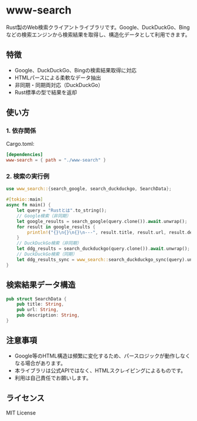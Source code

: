 # www-search

Rust製のWeb検索クライアントライブラリです。Google、DuckDuckGo、Bingなどの検索エンジンから検索結果を取得し、構造化データとして利用できます。

## 特徴
- Google、DuckDuckGo、Bingの検索結果取得に対応
- HTMLパースによる柔軟なデータ抽出
- 非同期・同期両対応（DuckDuckGo）
- Rust標準の型で結果を返却

## 使い方

### 1. 依存関係
Cargo.toml:
```toml
[dependencies]
www-search = { path = "./www-search" }
```

### 2. 検索の実行例
```rust
use www_search::{search_google, search_duckduckgo, SearchData};

#[tokio::main]
async fn main() {
    let query = "Rustとは".to_string();
    // Google検索（非同期）
    let google_results = search_google(query.clone()).await.unwrap();
    for result in google_results {
        println!("{}\n{}\n{}\n---", result.title, result.url, result.description);
    }
    // DuckDuckGo検索（非同期）
    let ddg_results = search_duckduckgo(query.clone()).await.unwrap();
    // DuckDuckGo検索（同期）
    let ddg_results_sync = www_search::search_duckduckgo_sync(query).unwrap();
}
```

## 検索結果データ構造
```rust
pub struct SearchData {
    pub title: String,
    pub url: String,
    pub description: String,
}
```

## 注意事項
- Google等のHTML構造は頻繁に変化するため、パースロジックが動作しなくなる場合があります。
- 本ライブラリは公式APIではなく、HTMLスクレイピングによるものです。
- 利用は自己責任でお願いします。

## ライセンス
MIT License
